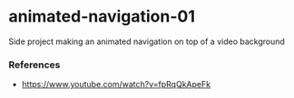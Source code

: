 # animated-navigation-01
Side project making an animated navigation on top of a video background 



### References  
- https://www.youtube.com/watch?v=fpRqQkApeFk
